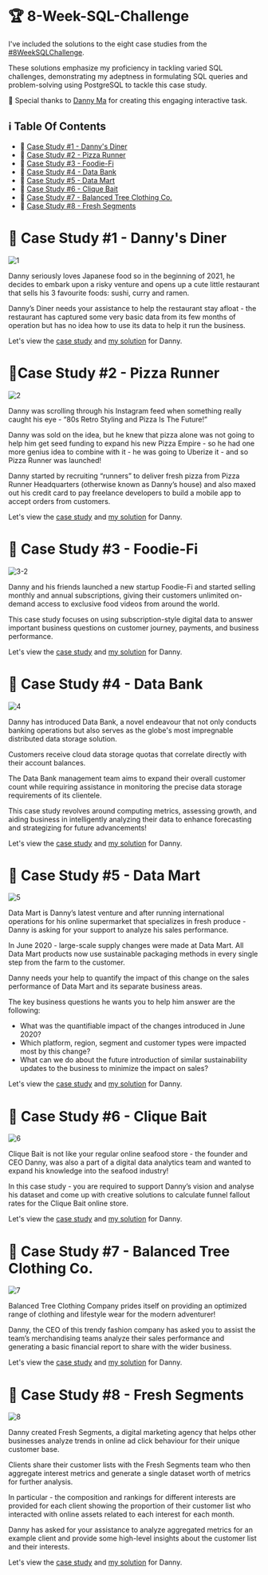 # 🏆 8-Week-SQL-Challenge

I've included the solutions to the eight case studies from the [#8WeekSQLChallenge](https://8weeksqlchallenge.com). 

These solutions emphasize my proficiency in tackling varied SQL challenges, demonstrating my adeptness in formulating SQL queries and problem-solving using PostgreSQL to tackle this case study.

🔆 Special thanks to [Danny Ma](https://www.linkedin.com/company/datawithdanny/) for creating this engaging interactive task. 

## ℹ️  Table Of Contents

* 🍜 [Case Study #1 - Danny's Diner](https://github.com/bachbaongan/Portfolio_Data/blob/main/SQL/8_week_SQL_Challenge/README.md#-case-study-1---dannys-diner)
* 🍕 [Case Study #2 - Pizza Runner](https://github.com/bachbaongan/Portfolio_Data/blob/main/SQL/8_week_SQL_Challenge/README.md#case-study-2---pizza-runner)
* 🥑 [Case Study #3 - Foodie-Fi](https://github.com/bachbaongan/Portfolio_Data/blob/main/SQL/8_week_SQL_Challenge/README.md#-case-study-3---foodie-fi)
* 🏦 [Case Study #4 - Data Bank](https://github.com/bachbaongan/Portfolio_Data/blob/main/SQL/8_week_SQL_Challenge/README.md#-case-study-4---data-bank)
* 🛒 [Case Study #5 - Data Mart](https://github.com/bachbaongan/Portfolio_Data/blob/main/SQL/8_week_SQL_Challenge/README.md#-case-study-5---data-mart)
* 🦀 [Case Study #6 - Clique Bait](https://github.com/bachbaongan/Portfolio_Data/blob/main/SQL/8_week_SQL_Challenge/README.md#-case-study-6---clique-bait)
* 👕 [Case Study #7 - Balanced Tree Clothing Co.](https://github.com/bachbaongan/Portfolio_Data/blob/main/SQL/8_week_SQL_Challenge/README.md#-case-study-7---Balanced-Tree-Clothing-Co)
* 🍊 [Case Study #8 - Fresh Segments](https://github.com/bachbaongan/Portfolio_Data/blob/main/SQL/8_week_SQL_Challenge/README.md#-case-study-8---Fresh-Segments)

# 🍜 Case Study #1 - Danny's Diner
![1](https://github.com/bachbaongan/Portfolio_Data/assets/144385168/65533141-66de-4037-b7a3-1a8f6e377010)

Danny seriously loves Japanese food so in the beginning of 2021, he decides to embark upon a risky venture and opens up a cute little restaurant that sells his 3 favourite foods: sushi, curry and ramen.

Danny’s Diner needs your assistance to help the restaurant stay afloat - the restaurant has captured some very basic data from its few months of operation but has no idea how to use its data to help it run the business.

Let's view the [case study](https://8weeksqlchallenge.com/case-study-1/) and [my solution](https://github.com/bachbaongan/Portfolio_Data/tree/main/SQL/8_week_SQL_Challenge/Case%20study%20%231) for Danny.

# 🍕Case Study #2 - Pizza Runner
![2](https://github.com/bachbaongan/Portfolio_Data/assets/144385168/2a76e725-e079-44ed-9790-678ef0651712)

Danny was scrolling through his Instagram feed when something really caught his eye - “80s Retro Styling and Pizza Is The Future!”

Danny was sold on the idea, but he knew that pizza alone was not going to help him get seed funding to expand his new Pizza Empire - so he had one more genius idea to combine with it - he was going to Uberize it - and so Pizza Runner was launched!

Danny started by recruiting “runners” to deliver fresh pizza from Pizza Runner Headquarters (otherwise known as Danny’s house) and also maxed out his credit card to pay freelance developers to build a mobile app to accept orders from customers.


Let's view the [case study](https://8weeksqlchallenge.com/case-study-2/) and [my solution](https://github.com/bachbaongan/Portfolio_Data/tree/main/SQL/8_week_SQL_Challenge/Case%20Study%20%232) for Danny.

# 🥑 Case Study #3 - Foodie-Fi
![3-2](https://github.com/bachbaongan/Portfolio_Data/assets/144385168/95e36d65-d569-4395-982d-cd4f86df4f3a)

Danny and his friends launched a new startup Foodie-Fi and started selling monthly and annual subscriptions, giving their customers unlimited on-demand access to exclusive food videos from around the world.

This case study focuses on using subscription-style digital data to answer important business questions on customer journey, payments, and business performance.

Let's view the [case study](https://8weeksqlchallenge.com/case-study-3/) and [my solution](https://github.com/bachbaongan/Portfolio_Data/tree/main/SQL/8_week_SQL_Challenge/Case%20Study%20%233) for Danny.

# 🏦 Case Study #4 - Data Bank
![4](https://github.com/bachbaongan/Portfolio_Data/assets/144385168/60d41653-653f-4f6f-926a-a7ef127e8c5c)


Danny has introduced Data Bank, a novel endeavour that not only conducts banking operations but also serves as the globe's most impregnable distributed data storage solution.

Customers receive cloud data storage quotas that correlate directly with their account balances.

The Data Bank management team aims to expand their overall customer count while requiring assistance in monitoring the precise data storage requirements of its clientele.

This case study revolves around computing metrics, assessing growth, and aiding business in intelligently analyzing their data to enhance forecasting and strategizing for future advancements!

Let's view the [case study](https://8weeksqlchallenge.com/case-study-4/) and [my solution](https://github.com/bachbaongan/Portfolio_Data/tree/main/SQL/8_week_SQL_Challenge/Case%20Study%20%234) for Danny.

# 🛒 Case Study #5 - Data Mart
![5](https://github.com/bachbaongan/Portfolio_Data/assets/144385168/c4e43105-9fb0-4994-abe3-07eb03cbf101)

Data Mart is Danny’s latest venture and after running international operations for his online supermarket that specializes in fresh produce - Danny is asking for your support to analyze his sales performance.

In June 2020 - large-scale supply changes were made at Data Mart. All Data Mart products now use sustainable packaging methods in every single step from the farm to the customer.

Danny needs your help to quantify the impact of this change on the sales performance of Data Mart and its separate business areas.

The key business questions he wants you to help him answer are the following:

* What was the quantifiable impact of the changes introduced in June 2020?
* Which platform, region, segment and customer types were impacted most by this change?
* What can we do about the future introduction of similar sustainability updates to the business to minimize the impact on sales?

Let's view the [case study](https://8weeksqlchallenge.com/case-study-5/) and [my solution](https://github.com/bachbaongan/Portfolio_Data/tree/main/SQL/8_week_SQL_Challenge/Case%20Study%20%235) for Danny.

# 🦀 Case Study #6 - Clique Bait
![6](https://github.com/bachbaongan/Portfolio_Data/assets/144385168/3fca08d6-0a1b-4491-a44e-9964f95a2edb)

Clique Bait is not like your regular online seafood store - the founder and CEO Danny, was also a part of a digital data analytics team and wanted to expand his knowledge into the seafood industry!

In this case study - you are required to support Danny’s vision and analyse his dataset and come up with creative solutions to calculate funnel fallout rates for the Clique Bait online store.

Let's view the [case study](https://8weeksqlchallenge.com/case-study-6/) and [my solution](https://github.com/bachbaongan/Portfolio_Data/tree/main/SQL/8_week_SQL_Challenge/Case%20Study%20%236) for Danny.

# 👕 Case Study #7 - Balanced Tree Clothing Co.
![7](https://github.com/bachbaongan/Portfolio_Data/assets/144385168/1f66127a-0dd1-4203-96aa-47b5eb24c024)

Balanced Tree Clothing Company prides itself on providing an optimized range of clothing and lifestyle wear for the modern adventurer!

Danny, the CEO of this trendy fashion company has asked you to assist the team’s merchandising teams analyze their sales performance and generating a basic financial report to share with the wider business.

Let's view the [case study](https://8weeksqlchallenge.com/case-study-7/) and [my solution](https://github.com/bachbaongan/Portfolio_Data/tree/main/SQL/8_week_SQL_Challenge/Case%20Study%20%237) for Danny.

# 🍊 Case Study #8 - Fresh Segments
![8](https://github.com/bachbaongan/Portfolio_Data/assets/144385168/1745984a-2d51-41c8-9d59-a7920e12fffb)

Danny created Fresh Segments, a digital marketing agency that helps other businesses analyze trends in online ad click behaviour for their unique customer base.

Clients share their customer lists with the Fresh Segments team who then aggregate interest metrics and generate a single dataset worth of metrics for further analysis.

In particular - the composition and rankings for different interests are provided for each client showing the proportion of their customer list who interacted with online assets related to each interest for each month.

Danny has asked for your assistance to analyze aggregated metrics for an example client and provide some high-level insights about the customer list and their interests.


Let's view the [case study](https://8weeksqlchallenge.com/case-study-8/) and [my solution](https://github.com/bachbaongan/Portfolio_Data/tree/main/SQL/8_week_SQL_Challenge/Case%20Study%20%238) for Danny.
